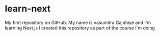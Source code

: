 # learn-next
My first repository on GitHub.
My name is vasumitra Gajbhiye and I'm learning Next.js
I created this repository as part of the course I'm doing
